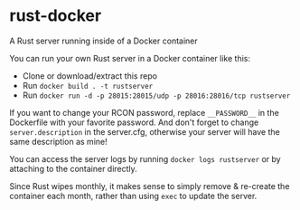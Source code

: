 # rust-docker
A Rust server running inside of a Docker container

You can run your own Rust server in a Docker container like this:

* Clone or download/extract this repo
* Run ``docker build . -t rustserver``
* Run ``docker run -d -p 28015:28015/udp -p 28016:28016/tcp rustserver``

If you want to change your RCON password, replace ``__PASSWORD__`` in the Dockerfile with your favorite password. And don't forget to change ``server.description`` in the server.cfg, otherwise your server will have the same description as mine!

You can access the server logs by running ``docker logs rustserver`` or by attaching to the container directly.

Since Rust wipes monthly, it makes sense to simply remove & re-create the container each month, rather than using ``exec`` to update the server.
